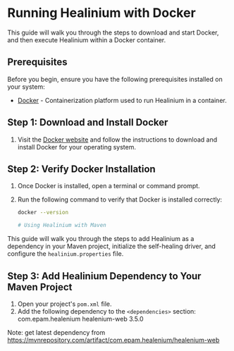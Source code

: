 # Running Healinium with Docker

This guide will walk you through the steps to download and start Docker, and then execute Healinium within a Docker container.

## Prerequisites

Before you begin, ensure you have the following prerequisites installed on your system:

- [Docker](https://www.docker.com/get-started) - Containerization platform used to run Healinium in a container.

## Step 1: Download and Install Docker

1. Visit the [Docker website](https://www.docker.com/get-started) and follow the instructions to download and install Docker for your operating system.

## Step 2: Verify Docker Installation

1. Once Docker is installed, open a terminal or command prompt.
2. Run the following command to verify that Docker is installed correctly:

   ```bash
   docker --version

   # Using Healinium with Maven

This guide will walk you through the steps to add Healinium as a dependency in your Maven project, initialize the self-healing driver, and configure the `healinium.properties` file.

## Step 3: Add Healinium Dependency to Your Maven Project

1. Open your project's `pom.xml` file.
2. Add the following dependency to the `<dependencies>` section:
   <dependency>
    <groupId>com.epam.healenium</groupId>
    <artifactId>healenium-web</artifactId>
    <version>3.5.0</version>
    </dependency>


Note: get latest dependency from https://mvnrepository.com/artifact/com.epam.healenium/healenium-web

